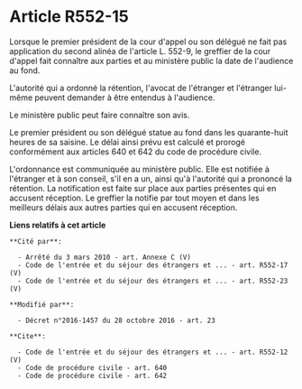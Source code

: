 # Article R552-15

Lorsque le premier président de la cour d'appel ou son délégué ne fait pas application du second alinéa de l'article L.
552-9, le greffier de la cour d'appel fait connaître aux parties et au ministère public la date de l'audience au fond. 

L'autorité qui a ordonné la rétention, l'avocat de l'étranger et l'étranger lui-même peuvent demander à être entendus à
l'audience. 

Le ministère public peut faire connaître son avis. 

Le premier président ou son délégué statue au fond dans les quarante-huit heures de sa saisine. Le délai ainsi prévu est
calculé et prorogé conformément aux articles 640 et 642 du code de procédure civile. 

L'ordonnance est communiquée au ministère public. Elle est notifiée à l'étranger et à son conseil, s'il en a un, ainsi qu'à
l'autorité qui a prononcé la rétention. La notification est faite sur place aux parties présentes qui en accusent réception.
Le greffier la notifie par tout moyen et dans les meilleurs délais aux autres parties qui en accusent réception.

**Liens relatifs à cet article**

	**Cité par**:

	  - Arrêté du 3 mars 2010 - art. Annexe C (V)
	  - Code de l'entrée et du séjour des étrangers et ... - art. R552-17 (V)
	  - Code de l'entrée et du séjour des étrangers et ... - art. R552-23 (V)

	**Modifié par**:

	  - Décret n°2016-1457 du 28 octobre 2016 - art. 23

	**Cite**:

	  - Code de l'entrée et du séjour des étrangers et ... - art. R552-12 (V)
	  - Code de procédure civile - art. 640
	  - Code de procédure civile - art. 642

